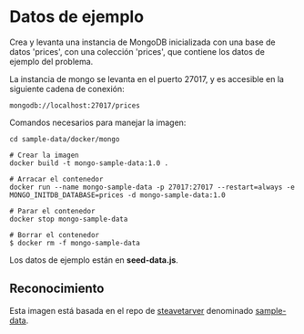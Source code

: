 # Datos de ejemplo

Crea y levanta una instancia de MongoDB inicializada con una base de datos 'prices',
con una colección 'prices', que contiene los datos de ejemplo del problema.

La instancia de mongo se levanta en el puerto 27017, y es accesible en la
siguiente cadena de conexión:

```
mongodb://localhost:27017/prices
```

Comandos necesarios para manejar la imagen:

```
cd sample-data/docker/mongo

# Crear la imagen
docker build -t mongo-sample-data:1.0 .

# Arracar el contenedor
docker run --name mongo-sample-data -p 27017:27017 --restart=always -e MONGO_INITDB_DATABASE=prices -d mongo-sample-data:1.0

# Parar el contenedor
docker stop mongo-sample-data

# Borrar el contenedor
$ docker rm -f mongo-sample-data
```

Los datos de ejemplo están en __seed-data.js__.

## Reconocimiento

Esta imagen está basada en el repo de [steavetarver](https://github.com/stevetarver/sample-data) denominado [sample-data](https://github.com/stevetarver/sample-data).